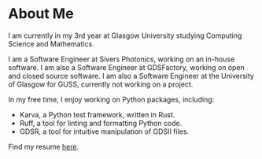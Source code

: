 # About Me

I am currently in my 3rd year at Glasgow University studying Computing Science and Mathematics.

I am a Software Engineer at Sivers Photonics, working on an in-house software.
I am also a Software Engineer at GDSFactory, working on open and closed source software.
I am also a Software Engineer at the University of Glasgow for GUSS, currently not working on a project.

In my free time, I enjoy working on Python packages, including:

- Karva, a Python test framework, written in Rust.
- Ruff, a tool for linting and formatting Python code.
- GDSR, a tool for intuitive manipulation of GDSII files.

Find my resume [here](https://matthewmckee.co.uk/assets/resume.pdf).
